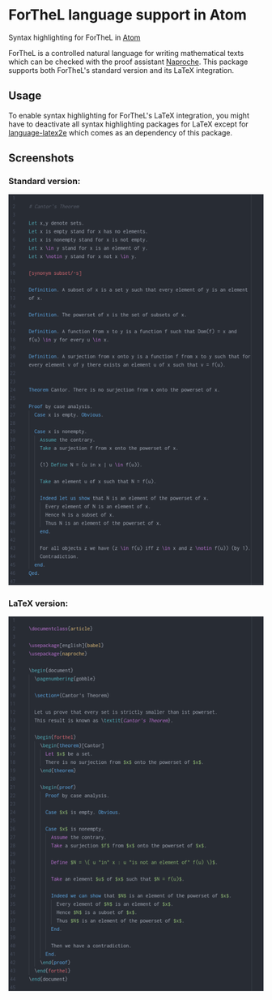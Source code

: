 # ForTheL language support in Atom

Syntax highlighting for ForTheL in [Atom][1]

ForTheL is a controlled natural language for writing mathematical texts which
can be checked with the proof assistant [Naproche][2]. This package supports
both ForTheL's standard version and its LaTeX integration.


## Usage

To enable syntax highlighting for ForTheL's LaTeX integration, you might have to
deactivate all syntax highlighting packages for LaTeX except for
[language-latex2e][3] which comes as an dependency of this package.


## Screenshots

### Standard version:

![A screenshot of language-forthel (ftl)](screenshots/plain-forthel.png)


### LaTeX version:

![A screenshot of language-forthel (ftl-tex)](screenshots/latex-forthel.png)


[1]: <https://atom.io/>
[2]: <https://github.com/naproche>
[3]: <https://atom.io/packages/language-latex2e>

